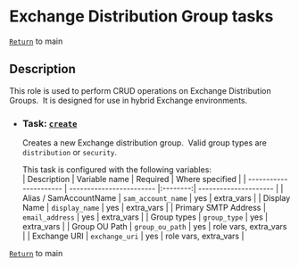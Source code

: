 # Exchange Distribution Group tasks

[`Return`](/README.md) to main

## Description

This role is used to perform CRUD operations on Exchange Distribution Groups.&nbsp; It is designed for use in hybrid Exchange environments.  

- ### Task: [`create`](/exchange-distribution-group/create/)

  Creates a new Exchange distribution group.&nbsp; Valid group types are ```distribution``` or ```security```.  

   This task is configured with the following variables:  
   | Description            | Variable name            | Required | Where specified       |
   | ---------------------- | ------------------------ |:--------:| --------------------- |
   | Alias / SamAccountName | ```sam_account_name```   | yes      | extra_vars            |
   | Display Name           | ```display_name```       | yes      | extra_vars            |
   | Primary SMTP Address   | ```email_address```      | yes      | extra_vars            |
   | Group types            | ```group_type```         | yes      | extra_vars            |
   | Group OU Path          | ```group_ou_path```      | yes      | role vars, extra_vars |
   | Exchange URI           | ```exchange_uri```       | yes      | role vars, extra_vars |

[`Return`](/README.md) to main
